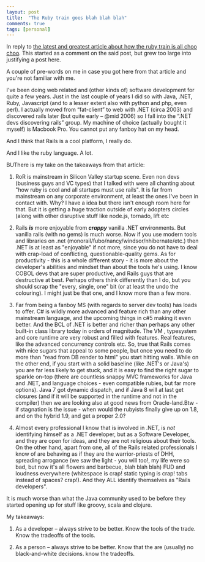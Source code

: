 ```yaml
---
layout: post
title:  "The Ruby train goes blah blah blah"
comments: true
tags: [personal]
---
```



In reply to [the latest and greatest article about how the ruby train is all choo choo](http://www.pseale.com/blog/TheRubyTrainGoesChooChoo.aspx). This started as a comment on the said post, but grew too large into justifying a post here.



A couple of pre-words on me in case you got here from that article and you're not familiar with me.

I've been doing web related and (other kinds of) software development for quite a few years. Just in the last couple of years I did so with Java, .NET, Ruby, Javascript (and to a lesser extent also with python and php, even perl). I actually moved from “fat-client” to web with .NET (circa 2003) and discovered rails later (but quite early – @mid 2006) so I fall into the “.NET devs discovering rails” group. My machine of choice (actually bought it myself) is Macbook Pro. You cannot put any fanboy hat on my head.



And I think that Rails is a cool platform, I really do.

And I like the ruby language. A lot.



BUThere is my take on the takeaways from that article:

1. RoR is mainstream in Silicon Valley startup scene. Even non devs (business guys and VC types) that I talked with were all chanting about "how ruby is cool and all startups must use rails". It is far from mainstream on any corporate environment, at least the ones I've been in contact with. Why? I have a idea but there isn't enough room here for that. But it is getting a huge traction outside of early adopters circles (along with other disruptive stuff like node.js, tornado, lift etc 



2. Rails ***is*** more enjoyable from ***crappy*** vanilla .NET environments. But vanilla rails (with no gems) is much worse. Now if you use modern tools and libraries on .net (monorail/fubo/nancy/windsor/nhibernate/etc.) then .NET is at least as "enjoyable" if not more, since you do not have to deal with crap-load of conflicting, questionable-quality gems. As for productivity - this is a whole different story - it is more about the developer's abilities and mindset than about the tools he's using. I know COBOL devs that are super productive, and Rails guys that are destructive at best. Perhaps others think differently than I do, but you should scrap the "every, single, one" bit (or at least the undo the colouring). I might just be that one, and I know more than a few more.



3. Far from being a fanboy MS (with regards to server dev tools) has loads to offer. C# is wildly more advanced and feature rich than any other mainstream language, and the upcoming things in c#5 making it even better. And the BCL of .NET is better and richer than perhaps any other built-in class library today in orders of magnitude. The VM , typesystem and core runtime are very robust and filled with features. Real features, like the advanced concurrency controls etc. So, true that Rails comes with nice sugars that appeal to some people, but once you need to do more than "read from DB render to html" you start hitting walls. While on the other end, if you start with a solid baseline (like .NET's or Java's) you are far less likely to get stuck, and it is easy to find the right sugar to sparkle on-top (there are countless snappy MVC frameworks for Java and .NET, and language choices - even compatible rubies, but far more options). Java 7 got dynamic dispatch, and if Java 8 will at last get closures (and if it will be supported in the runtime and not in the compiler) then we are looking also at good news from Oracle-land.Btw - if stagnation is the issue - when would the rubyists finally give up on 1.8, and on the hybrid 1.9, and get a proper 2.0?



4. Almost every professional I know that is involved in .NET, is *not* identifying himself as a .NET developer, but as a Software Developer, and they are open for ideas, and they are not religious about their tools. On the other hand, apart from one, all of the Rails related professionals I know of are behaving as if they are the warrior-priests of DHH, spreading arrogance (we saw the light - you will too!, my life were so bad, but now it's all flowers and barbecue, blah blah blah) FUD and loudness everywhere (whitespace is crap! static typing is crap! tabs instead of spaces? crap!). And they ALL identify themselves as "Rails developers". 

It is much worse than what the Java community used to be before they started opening up for stuff like groovy, scala and clojure. 



My takeaways:

1. As a developer – always strive to be better. Know the tools of the trade. Know the tradeoffs of the tools.

2. As a person – always strive to be better. Know that the are (usually) no black-and-white decisions. know the tradeoffs. 


